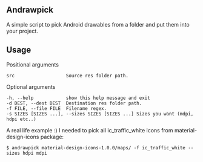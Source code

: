 Andrawpick
----------
A simple script to pick Android drawables from a folder and put them into your project.

Usage
-----
Positional arguments

    src                   Source res folder path.

Optional arguments

    -h, --help            show this help message and exit
    -d DEST, --dest DEST  Destination res folder path.
    -f FILE, --file FILE  Filename regex.
    -s SIZES [SIZES ...], --sizes SIZES [SIZES ...] Sizes you want (mdpi, hdpi etc..)

A real life example :) I needed to pick all ic_traffic_white icons from material-design-icons package:

    $ andrawpick material-design-icons-1.0.0/maps/ -f ic_traffic_white --sizes hdpi mdpi

